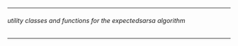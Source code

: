 ------------------
###### utility classes and functions for the expectedsarsa algorithm
----------------

